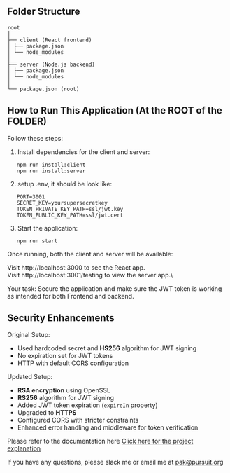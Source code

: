 ## Folder Structure

```
root
│
├── client (React frontend)
│ ├── package.json
│ └── node_modules
│
├── server (Node.js backend)
│ ├── package.json
│ └── node_modules
│
└── package.json (root)
```

## How to Run This Application (At the ROOT of the FOLDER)

Follow these steps:

1. Install dependencies for the client and server:

```
   npm run install:client
   npm run install:server
```

2. setup .env, it should be look like:

```
   PORT=3001
   SECRET_KEY=yoursupersecretkey
   TOKEN_PRIVATE_KEY_PATH=ssl/jwt.key
   TOKEN_PUBLIC_KEY_PATH=ssl/jwt.cert
```

3. Start the application:

```
   npm run start
```

Once running, both the client and server will be available:

Visit http://localhost:3000 to see the React app.\
Visit http://localhost:3001/testing to view the server app.\

Your task: Secure the application and make sure the JWT token is working as intended for both Frontend and backend.

## Security Enhancements

Original Setup:
- Used hardcoded secret and **HS256** algorithm for JWT signing
- No expiration set for JWT tokens
- HTTP with default CORS configuration

Updated Setup:
- **RSA encryption** using OpenSSL
- **RS256** algorithm for JWT signing
- Added JWT token expiration (`expireIn` property)
- Upgraded to **HTTPS**
- Configured CORS with stricter constraints
- Enhanced error handling and middleware for token verification

Please refer to the documentation here
[Click here for the project explanation](https://docs.google.com/document/d/1O0_NXUNg1DCVsgmcZxPbaTT08gDkOI6q_6iVAACAjq4/edit?usp=sharing)

If you have any questions, please slack me or email me at pak@pursuit.org

